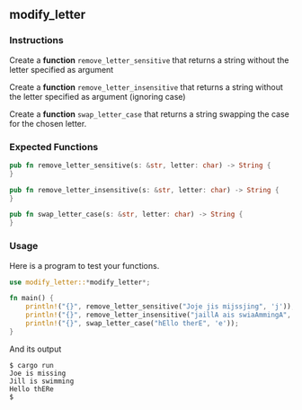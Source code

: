 ## modify_letter

### Instructions

Create a **function** `remove_letter_sensitive` that returns a string without the letter specified as argument

Create a **function** `remove_letter_insensitive` that returns a string without the letter specified as argument (ignoring case)

Create a **function** `swap_letter_case` that returns a string swapping the case for the chosen letter.

### Expected Functions

```rust
pub fn remove_letter_sensitive(s: &str, letter: char) -> String {
}

pub fn remove_letter_insensitive(s: &str, letter: char) -> String {
}

pub fn swap_letter_case(s: &str, letter: char) -> String {
}
```

### Usage

Here is a program to test your functions.

```rust
use modify_letter::*modify_letter*;

fn main() {
    println!("{}", remove_letter_sensitive("Joje jis mijssjing", 'j'));
    println!("{}", remove_letter_insensitive("jaillA ais swiaAmmingA", 'A'));
    println!("{}", swap_letter_case("hEllo therE", 'e'));
}
```

And its output

```console
$ cargo run
Joe is missing
Jill is swimming
Hello thERe
$
```
